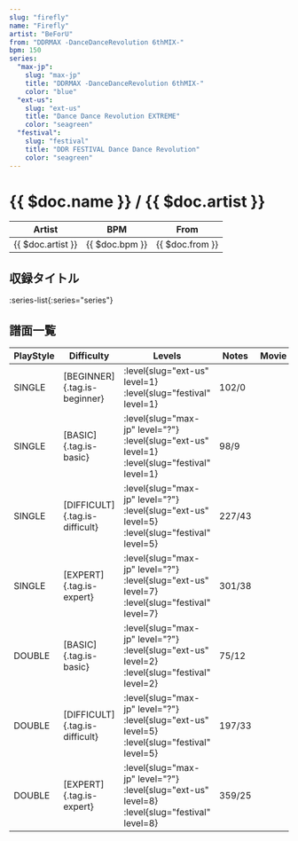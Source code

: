 ```yaml
---
slug: "firefly"
name: "Firefly"
artist: "BeForU"
from: "DDRMAX -DanceDanceRevolution 6thMIX-"
bpm: 150
series:
  "max-jp":
    slug: "max-jp"
    title: "DDRMAX -DanceDanceRevolution 6thMIX-"
    color: "blue"
  "ext-us":
    slug: "ext-us"
    title: "Dance Dance Revolution EXTREME"
    color: "seagreen"
  "festival":
    slug: "festival"
    title: "DDR FESTIVAL Dance Dance Revolution"
    color: "seagreen"
---
```


# {{ $doc.name }} / {{ $doc.artist }}

|Artist|BPM|From|
|------|---|----|
|{{ $doc.artist }}|{{ $doc.bpm }}|{{ $doc.from }}|

## 収録タイトル

:series-list{:series="series"}

## 譜面一覧

|PlayStyle|Difficulty|Levels|Notes|Movie|
|---------|----------|------|-----|-----|
|SINGLE|[BEGINNER]{.tag.is-beginner}|:level{slug="ext-us" level=1} :level{slug="festival" level=1}|102/0||
|SINGLE|[BASIC]{.tag.is-basic}|:level{slug="max-jp" level="?"} :level{slug="ext-us" level=1} :level{slug="festival" level=1}|98/9||
|SINGLE|[DIFFICULT]{.tag.is-difficult}|:level{slug="max-jp" level="?"} :level{slug="ext-us" level=5} :level{slug="festival" level=5}|227/43||
|SINGLE|[EXPERT]{.tag.is-expert}|:level{slug="max-jp" level="?"} :level{slug="ext-us" level=7} :level{slug="festival" level=7}|301/38||
|DOUBLE|[BASIC]{.tag.is-basic}|:level{slug="max-jp" level="?"} :level{slug="ext-us" level=2} :level{slug="festival" level=2}|75/12||
|DOUBLE|[DIFFICULT]{.tag.is-difficult}|:level{slug="max-jp" level="?"} :level{slug="ext-us" level=5} :level{slug="festival" level=5}|197/33||
|DOUBLE|[EXPERT]{.tag.is-expert}|:level{slug="max-jp" level="?"} :level{slug="ext-us" level=8} :level{slug="festival" level=8}|359/25||
